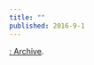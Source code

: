 ```yaml
---
title: ""
published: 2016-9-1
---
```


<a href="http://radiatinglibrary.tumblr.com/archive/filter-by/link" target="_blank">: Archive</a>. 


